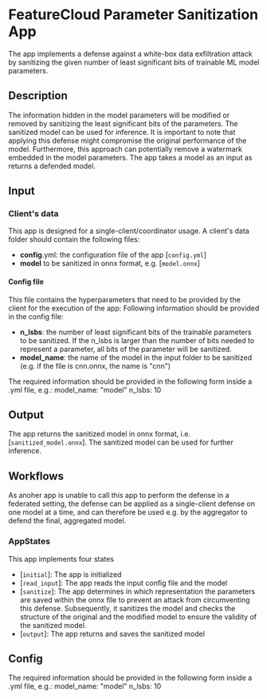 # FeatureCloud Parameter Sanitization App

The app implements a defense against a white-box data exfiltration attack by sanitizing the given number of least significant bits of trainable ML model parameters.


## Description

The information hidden in the model parameters will be modified or removed by sanitizing the least significant bits of the parameters.
The sanitized model can be used for inference. It is important to note that applying this defense might compromise the original performance of the model.
Furthermore, this approach can potentially remove a watermark embedded in the model parameters.
The app takes a model as an input as returns a defended model.

## Input

### Client's data

This app is designed for a single-client/coordinator usage. A client's data folder should contain the following files:

- **config**.yml: the configuration file of the app [`config.yml`]
- **model** to be sanitized in onnx format, e.g. [`model.onnx`]

#### Config file

This file contains the hyperparameters that need to be provided by the client for the execution of the app:
Following information should be provided in the config file:

- **n_lsbs**: the number of least significant bits of the trainable parameters to be sanitized. If the n_lsbs is larger than the number of bits needed to represent a parameter, all bits of the parameter will be sanitized.
- **model_name**: the name of the model in the input folder to be sanitized (e.g. if the file is cnn.onnx, the name is "cnn")

The required information should be provided in the following form inside a .yml file, e.g.:
model_name: "model"
n_lsbs: 10

## Output

The app returns the sanitized model in onnx format, i.e. [`sanitized_model.onnx`].
The sanitized model can be used for further inference.

## Workflows

As anoher app is unable to call this app to perform the defense in a federated setting, the defense can be applied as a single-client defense on one model at a time, and can therefore be used e.g. by the aggregator to defend the final, aggregated model.

### AppStates

This app implements four states

- [`initial`]: The app is initialized
- [`read_input`]: The app reads the input config file and the model
- [`sanitize`]: The app determines in which representation the parameters are saved within the onnx file to prevent an attack from circumventing this defense. Subsequently, it sanitizes the model and checks the structure of the original and the modified model to ensure the validity of the sanitized model.
- [`output`]: The app returns and saves the sanitized model

## Config

The required information should be provided in the following form inside a .yml file, e.g.:
model_name: "model"
n_lsbs: 10
